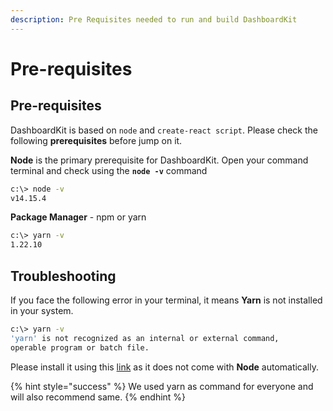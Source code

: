```yaml
---
description: Pre Requisites needed to run and build DashboardKit
---
```


# Pre-requisites

## **Pre-requisites**

DashboardKit is based on `node` and `create-react script`. Please check the following **prerequisites** before jump on it.

**Node** is the primary prerequisite for DashboardKit. Open your command terminal and check using the **`node -v`** command

```bash
c:\> node -v
v14.15.4
```

**Package Manager** - npm or yarn

```bash
c:\> yarn -v
1.22.10
```

## **Troubleshooting**

If you face the following error in your terminal, it means **Yarn** is not installed in your system.

```bash
c:\> yarn -v
'yarn' is not recognized as an internal or external command,
operable program or batch file.
```

Please install it using this [link](https://yarnpkg.com/getting-started/install) as it does not come with **Node** automatically.

{% hint style="success" %}
We used yarn as command for everyone and will also recommend same.
{% endhint %}

